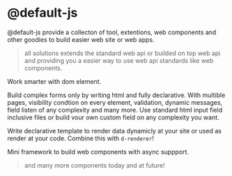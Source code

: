 # @default-js

@default-js provide a collecton of tool, extentions, web components and other goodies to build easier web site or web apps.

> all solutions extends the standard web api or builded on top web api and providing you a easier way to use web api standards like web components.

Work smarter with dom element. 

Build complex forms only by writing html and fully declarative. With multible pages, visibility condtion on every element, validation, dynamic messages, field listen of any complexity and many more. Use standard html input field inclusive files or build vour own custom field on any complexity you want.

Write declarative template to render data dynamicly at your site or used as render at your code. Combine this with `d-renderer`!

Mini framework to build web components with async suppport.

>  and many more components today and at future!



<!--

**Here are some ideas to get you started:**

🙋‍♀️ A short introduction - what is your organization all about?
🌈 Contribution guidelines - how can the community get involved?
👩‍💻 Useful resources - where can the community find your docs? Is there anything else the community should know?
🍿 Fun facts - what does your team eat for breakfast?
🧙 Remember, you can do mighty things with the power of [Markdown](https://docs.github.com/github/writing-on-github/getting-started-with-writing-and-formatting-on-github/basic-writing-and-formatting-syntax)
-->

